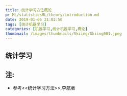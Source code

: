 ```yaml
---
title: 统计学习方法概论
p: ML/statisticsML/theory/introduction.md
date: 2019-01-05 21:02:56
tags: [统计机器学习]
categories: [机器学习,统计机器学习,概论]
thumbnail: /images/thumbnails/Skiing/Skiing001.jpeg
---
```


## 统计学习

## 注:
* 参考<<统计学习方法>>,李航著
